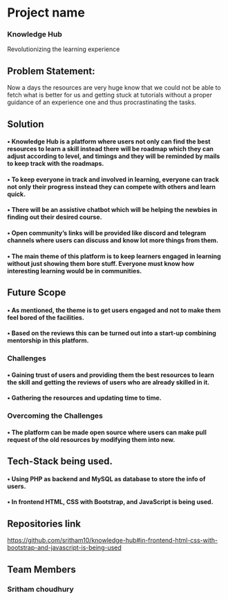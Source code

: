 # Project name
### Knowledge Hub
Revolutionizing the learning experience 
## Problem Statement:
Now a days the resources are very huge know that we could not be able to fetch what is better for us and getting stuck at tutorials without a proper guidance of an experience one and thus procrastinating the tasks.
## Solution
#### •	Knowledge Hub is a platform where users not only can find the best resources to learn a skill instead there will be roadmap which they can adjust according to level, and timings and they will be reminded by mails to keep track with the roadmaps.
#### •	To keep everyone in track and involved in learning, everyone can track not only their progress instead they can compete with others and learn quick.
#### •	There will be an assistive chatbot which will be helping the newbies in finding out their desired course.
#### •	Open community’s links will be provided like discord and telegram channels where users can discuss and know lot more things from them.
#### •	The main theme of this platform is to keep learners engaged in learning without just showing them bore stuff. Everyone must know how interesting learning would be in communities.
## Future Scope
#### •	As mentioned, the theme is to get users engaged and not to make them feel bored of the facilities.
#### •	Based on the reviews this can be turned out into a start-up combining mentorship in this platform.
### Challenges

#### •	Gaining trust of users and providing them the best resources to learn the skill and getting the reviews of users who are already skilled in it.
#### •	Gathering the resources and updating time to time.
### Overcoming the Challenges
#### •	The platform can be made open source where users can make pull request of the old resources by modifying them into new.
## Tech-Stack being used.
#### •	Using PHP as backend and MySQL as database to store the info of users.
#### •	In frontend HTML, CSS with Bootstrap, and JavaScript is being used.
## Repositories link
https://github.com/sritham10/knowledge-hub#in-frontend-html-css-with-bootstrap-and-javascript-is-being-used


## Team Members
### Sritham choudhury

